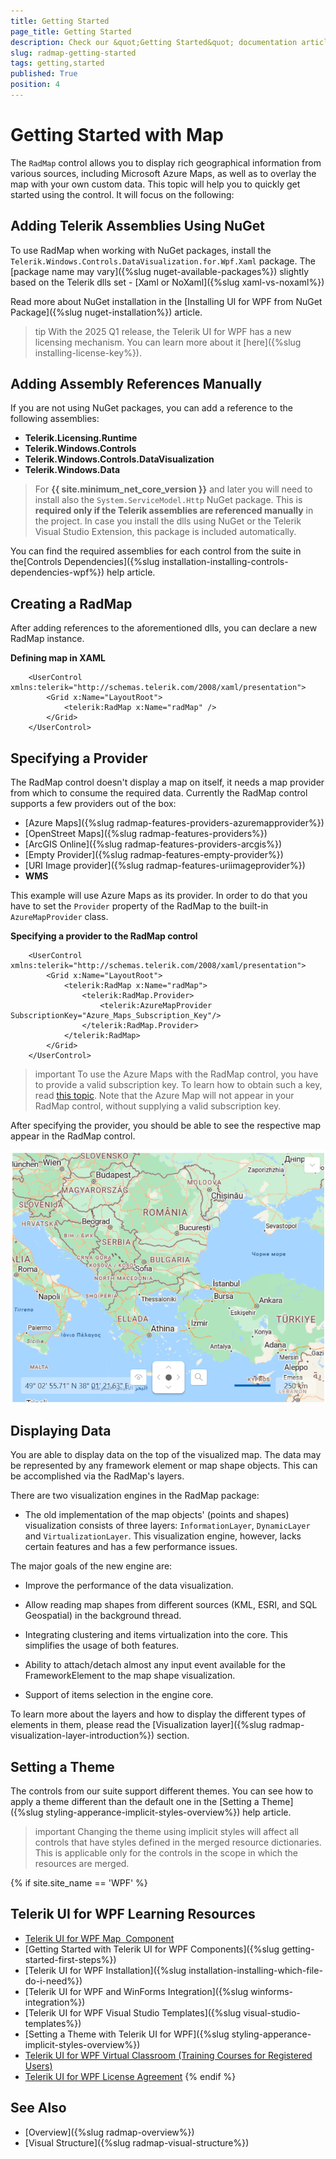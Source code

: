 ```yaml
---
title: Getting Started
page_title: Getting Started
description: Check our &quot;Getting Started&quot; documentation article for the RadMap control.
slug: radmap-getting-started
tags: getting,started
published: True
position: 4
---
```


# Getting Started with Map

The `RadMap` control allows you to display rich geographical information from various sources, including Microsoft Azure Maps, as well as to overlay the map with your own custom data. This topic will help you to quickly get started using the control. It will focus on the following:      

## Adding Telerik Assemblies Using NuGet

To use RadMap when working with NuGet packages, install the `Telerik.Windows.Controls.DataVisualization.for.Wpf.Xaml` package. The [package name may vary]({%slug nuget-available-packages%}) slightly based on the Telerik dlls set - [Xaml or NoXaml]({%slug xaml-vs-noxaml%})

Read more about NuGet installation in the [Installing UI for WPF from NuGet Package]({%slug nuget-installation%}) article.

>tip With the 2025 Q1 release, the Telerik UI for WPF has a new licensing mechanism. You can learn more about it [here]({%slug installing-license-key%}).

## Adding Assembly References Manually

If you are not using NuGet packages, you can add a reference to the following assemblies:

* __Telerik.Licensing.Runtime__
* __Telerik.Windows.Controls__
* __Telerik.Windows.Controls.DataVisualization__
* __Telerik.Windows.Data__

>For __{{ site.minimum_net_core_version }}__ and later you will need to install also the `System.ServiceModel.Http` NuGet package. This is __required only if the Telerik assemblies are referenced manually__ in the project. In case you install the dlls using NuGet or the Telerik Visual Studio Extension, this package is included automatically.

You can find the required assemblies for each control from the suite in the[Controls Dependencies]({%slug installation-installing-controls-dependencies-wpf%}) help article.

## Creating a RadMap

After adding references to the aforementioned dlls, you can declare a new RadMap instance.        

__Defining map in XAML__
```XAML
   	<UserControl xmlns:telerik="http://schemas.telerik.com/2008/xaml/presentation">
		<Grid x:Name="LayoutRoot">
			<telerik:RadMap x:Name="radMap" />
		</Grid>
	</UserControl> 
```

## Specifying a Provider

The RadMap control doesn't display a map on itself, it needs a map provider from which to consume the required data. Currently the RadMap control supports a few providers out of the box:        

* [Azure Maps]({%slug radmap-features-providers-azuremapprovider%}) 
* [OpenStreet Maps]({%slug radmap-features-providers%}) 
* [ArcGIS Online]({%slug radmap-features-providers-arcgis%}) 
* [Empty Provider]({%slug radmap-features-empty-provider%}) 
* [URI Image provider]({%slug radmap-features-uriimageprovider%}) 
* __WMS__

This example will use Azure Maps as its provider. In order to do that you have to set the `Provider` property of the RadMap to the built-in `AzureMapProvider` class.        

__Specifying a provider to the RadMap control__
```XAML
	<UserControl xmlns:telerik="http://schemas.telerik.com/2008/xaml/presentation">
		<Grid x:Name="LayoutRoot">
			<telerik:RadMap x:Name="radMap">
				<telerik:RadMap.Provider>
					<telerik:AzureMapProvider SubscriptionKey="Azure_Maps_Subscription_Key"/>
				</telerik:RadMap.Provider>
			</telerik:RadMap>
		</Grid>
	</UserControl> 
```        

>important To use the Azure Maps with the RadMap control, you have to provide a valid subscription key. To learn how to obtain such a key, read [this topic](https://learn.microsoft.com/en-us/azure/azure-maps/how-to-manage-account-keys). Note that the Azure Map will not appear in your RadMap control, without supplying a valid subscription key.          

After specifying the provider, you should be able to see the respective map appear in the RadMap control.

![RadMap Getting Started](images/RadMap_GettingStarted_01.png)

## Displaying Data

You are able to display data on the top of the visualized map. The data may be represented by any framework element or map shape objects. This can be accomplished via the RadMap's layers.        

There are two visualization engines in the RadMap package:

* The old implementation of the map objects' (points and shapes) visualization consists of three layers: `InformationLayer`, `DynamicLayer` and `VirtualizationLayer`. This visualization engine, however, lacks certain features and has a few performance issues.     

The major goals of the new engine are:

* Improve the performance of the data visualization.

* Allow reading map shapes from different sources (KML, ESRI, and SQL Geospatial) in the background thread.

* Integrating clustering and items virtualization into the core. This simplifies the usage of both features.

* Ability to attach/detach almost any input event available for the FrameworkElement to the map shape visualization.

* Support of items selection in the engine core.

To learn more about the layers and how to display the different types of elements in them, please read the [Visualization layer]({%slug radmap-visualization-layer-introduction%}) section.

## Setting a Theme

The controls from our suite support different themes. You can see how to apply a theme different than the default one in the [Setting a Theme]({%slug styling-apperance-implicit-styles-overview%}) help article.

>important Changing the theme using implicit styles will affect all controls that have styles defined in the merged resource dictionaries. This is applicable only for the controls in the scope in which the resources are merged. 

{% if site.site_name == 'WPF' %}
## Telerik UI for WPF Learning Resources

* [Telerik UI for WPF Map  Component](https://www.telerik.com/products/wpf/map.aspx)
* [Getting Started with Telerik UI for WPF Components]({%slug getting-started-first-steps%})
* [Telerik UI for WPF Installation]({%slug installation-installing-which-file-do-i-need%})
* [Telerik UI for WPF and WinForms Integration]({%slug winforms-integration%})
* [Telerik UI for WPF Visual Studio Templates]({%slug visual-studio-templates%})
* [Setting a Theme with Telerik UI for WPF]({%slug styling-apperance-implicit-styles-overview%})
* [Telerik UI for WPF Virtual Classroom (Training Courses for Registered Users)](https://learn.telerik.com/learn/course/external/view/elearning/16/telerik-ui-for-wpf) 
* [Telerik UI for WPF License Agreement](https://www.telerik.com/purchase/license-agreement/wpf-dlw-s)
{% endif %}

## See Also

 * [Overview]({%slug radmap-overview%})
 * [Visual Structure]({%slug radmap-visual-structure%})